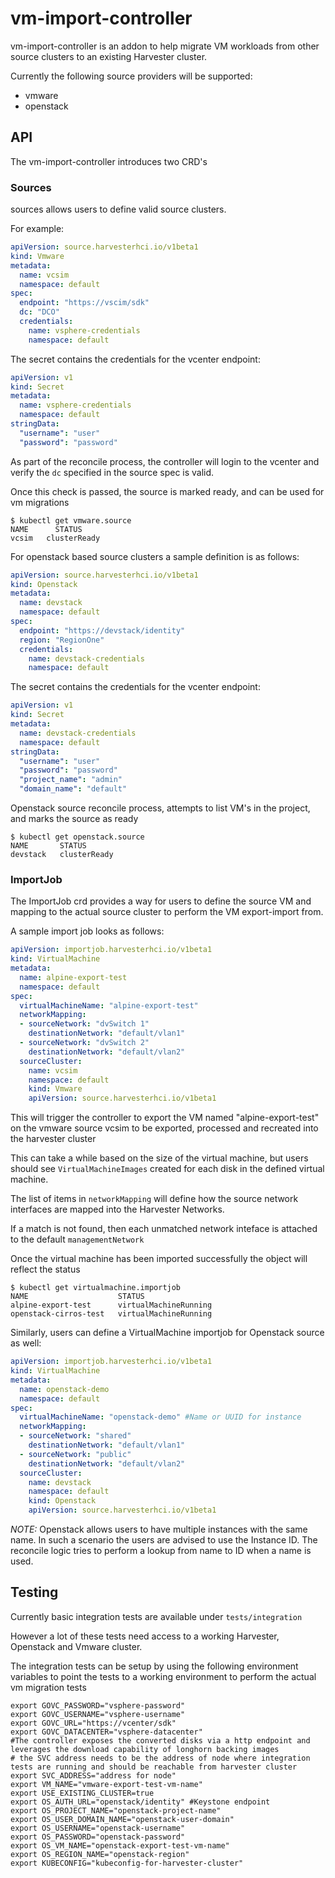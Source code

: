 # vm-import-controller

vm-import-controller is an addon to help migrate VM workloads from other source clusters to an existing Harvester cluster.

Currently the following source providers will be supported:
* vmware
* openstack

## API
The vm-import-controller introduces two CRD's

### Sources
sources allows users to define valid source clusters.

For example:

```yaml
apiVersion: source.harvesterhci.io/v1beta1
kind: Vmware
metadata:
  name: vcsim
  namespace: default
spec:
  endpoint: "https://vscim/sdk"
  dc: "DCO"
  credentials:
    name: vsphere-credentials
    namespace: default
```

The secret contains the credentials for the vcenter endpoint:

```yaml
apiVersion: v1
kind: Secret
metadata: 
  name: vsphere-credentials
  namespace: default
stringData:
  "username": "user"
  "password": "password"
```

As part of the reconcile process, the controller will login to the vcenter and verify the `dc` specified in the source spec is valid.

Once this check is passed, the source is marked ready, and can be used for vm migrations

```shell
$ kubectl get vmware.source 
NAME      STATUS
vcsim   clusterReady
```

For openstack based source clusters a sample definition is as follows:

```yaml
apiVersion: source.harvesterhci.io/v1beta1
kind: Openstack
metadata:
  name: devstack
  namespace: default
spec:
  endpoint: "https://devstack/identity"
  region: "RegionOne"
  credentials:
    name: devstack-credentials
    namespace: default
```

The secret contains the credentials for the vcenter endpoint:

```yaml
apiVersion: v1
kind: Secret
metadata: 
  name: devstack-credentials
  namespace: default
stringData:
  "username": "user"
  "password": "password"
  "project_name": "admin"
  "domain_name": "default"
```

Openstack source reconcile process, attempts to list VM's in the project, and marks the source as ready

```shell
$ kubectl get openstack.source
NAME       STATUS
devstack   clusterReady
```

### ImportJob
The ImportJob crd provides a way for users to define the source VM and mapping to the actual source cluster to perform the VM export-import from.

A sample import job looks as follows:

```yaml
apiVersion: importjob.harvesterhci.io/v1beta1
kind: VirtualMachine
metadata:
  name: alpine-export-test
  namespace: default
spec: 
  virtualMachineName: "alpine-export-test"
  networkMapping:
  - sourceNetwork: "dvSwitch 1"
    destinationNetwork: "default/vlan1"
  - sourceNetwork: "dvSwitch 2"
    destinationNetwork: "default/vlan2"
  sourceCluster: 
    name: vcsim
    namespace: default
    kind: Vmware
    apiVersion: source.harvesterhci.io/v1beta1
```

This will trigger the controller to export the VM named "alpine-export-test" on the vmware source vcsim to be exported, processed and recreated into the harvester cluster

This can take a while based on the size of the virtual machine, but users should see `VirtualMachineImages` created for each disk in the defined virtual machine.

The list of items in `networkMapping` will define how the source network interfaces are mapped into the Harvester Networks.

If a match is not found, then each unmatched network inteface is attached to the default `managementNetwork`

Once the virtual machine has been imported successfully the object will reflect the status

```shell
$ kubectl get virtualmachine.importjob
NAME                    STATUS
alpine-export-test      virtualMachineRunning
openstack-cirros-test   virtualMachineRunning

```

Similarly, users can define a VirtualMachine importjob for Openstack source as well:

```yaml
apiVersion: importjob.harvesterhci.io/v1beta1
kind: VirtualMachine
metadata:
  name: openstack-demo
  namespace: default
spec: 
  virtualMachineName: "openstack-demo" #Name or UUID for instance
  networkMapping:
  - sourceNetwork: "shared"
    destinationNetwork: "default/vlan1"
  - sourceNetwork: "public"
    destinationNetwork: "default/vlan2"
  sourceCluster: 
    name: devstack
    namespace: default
    kind: Openstack
    apiVersion: source.harvesterhci.io/v1beta1
```

*NOTE:* Openstack allows users to have multiple instances with the same name. In such a scenario the users are advised to use the Instance ID. The reconcile logic tries to perform a lookup from name to ID when a name is used.


## Testing
Currently basic integration tests are available under `tests/integration`

However a lot of these tests need access to a working Harvester, Openstack and Vmware cluster.

The integration tests can be setup by using the following environment variables to point the tests to a working environment to perform the actual vm migration tests

```shell
export GOVC_PASSWORD="vsphere-password"
export GOVC_USERNAME="vsphere-username"
export GOVC_URL="https://vcenter/sdk"
export GOVC_DATACENTER="vsphere-datacenter"
#The controller exposes the converted disks via a http endpoint and leverages the download capability of longhorn backing images
# the SVC address needs to be the address of node where integration tests are running and should be reachable from harvester cluster
export SVC_ADDRESS="address for node" 
export VM_NAME="vmware-export-test-vm-name"
export USE_EXISTING_CLUSTER=true
export OS_AUTH_URL="openstack/identity" #Keystone endpoint
export OS_PROJECT_NAME="openstack-project-name"
export OS_USER_DOMAIN_NAME="openstack-user-domain"
export OS_USERNAME="openstack-username"
export OS_PASSWORD="openstack-password"
export OS_VM_NAME="openstack-export-test-vm-name"
export OS_REGION_NAME="openstack-region"
export KUBECONFIG="kubeconfig-for-harvester-cluster"
```